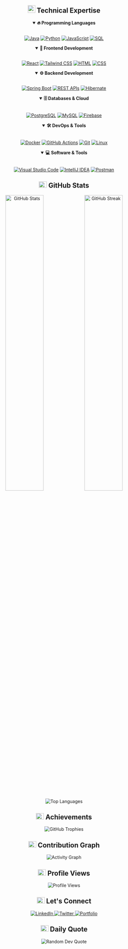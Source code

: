 <!-- Skills Section -->
<div align="center">
  <h2>
    <img src="https://media2.giphy.com/media/QssGEmpkyEOhBCb7e1/giphy.gif?cid=ecf05e47a0n3gi1bfqntqmob8g9aid1oyj2wr3ds3mg700bl&rid=giphy.gif" width="24px" height="24px">
    Technical Expertise
  </h2>
</div>

<div align="center">
  
  <!-- Languages -->
  <details open>
    <summary><b>🔥 Programming Languages</b></summary>
    <br>
    <p>
      <a href="#"><img alt="Java" src="https://custom-icon-badges.demolab.com/badge/Java-ED8B00.svg?style=for-the-badge&logo=java&logoColor=white"></a>
      <a href="#"><img alt="Python" src="https://custom-icon-badges.demolab.com/badge/Python-3776AB.svg?style=for-the-badge&logo=python&logoColor=white"></a>
      <a href="#"><img alt="JavaScript" src="https://custom-icon-badges.demolab.com/badge/JavaScript-F7DF1E.svg?style=for-the-badge&logo=javascript&logoColor=black"></a>
      <a href="#"><img alt="SQL" src="https://custom-icon-badges.demolab.com/badge/SQL-025E8C.svg?style=for-the-badge&logo=database&logoColor=white"></a>
    </p>
  </details>

  <!-- Frontend -->
  <details open>
    <summary><b>🎨 Frontend Development</b></summary>
    <br>
    <p>
      <a href="#"><img alt="React" src="https://img.shields.io/badge/React-20232a.svg?style=for-the-badge&logo=react&logoColor=61DAFB"></a>
      <a href="#"><img alt="Tailwind CSS" src="https://img.shields.io/badge/Tailwind_CSS-38B2AC?style=for-the-badge&logo=tailwind-css&logoColor=white"></a>
      <a href="#"><img alt="HTML" src="https://img.shields.io/badge/HTML5-E34F26.svg?style=for-the-badge&logo=html5&logoColor=white"></a>
      <a href="#"><img alt="CSS" src="https://img.shields.io/badge/CSS3-1572B6.svg?style=for-the-badge&logo=css3&logoColor=white"></a>
    </p>
  </details>

  <!-- Backend -->
  <details open>
    <summary><b>⚙️ Backend Development</b></summary>
    <br>
    <p>
      <a href="#"><img alt="Spring Boot" src="https://img.shields.io/badge/Spring_Boot-6DB33F?style=for-the-badge&logo=spring-boot&logoColor=white"></a>
      <a href="#"><img alt="REST APIs" src="https://img.shields.io/badge/REST_APIs-FF5733?style=for-the-badge&logo=fastapi&logoColor=white"></a>
      <a href="#"><img alt="Hibernate" src="https://custom-icon-badges.demolab.com/badge/Hibernate-59666C.svg?style=for-the-badge&logo=hibernate&logoColor=white"></a>
    </p>
  </details>

  <!-- Databases -->
  <details open>
    <summary><b>🗄️ Databases & Cloud</b></summary>
    <br>
    <p>
      <a href="#"><img alt="PostgreSQL" src="https://img.shields.io/badge/PostgreSQL-316192.svg?style=for-the-badge&logo=postgresql&logoColor=white"></a>
      <a href="#"><img alt="MySQL" src="https://img.shields.io/badge/MySQL-00f.svg?style=for-the-badge&logo=mysql&logoColor=white"></a>
      <a href="#"><img alt="Firebase" src="https://img.shields.io/badge/Firebase-039BE5.svg?style=for-the-badge&logo=Firebase&logoColor=white"></a>
    </p>
  </details>

  <!-- DevOps -->
  <details open>
    <summary><b>🛠️ DevOps & Tools</b></summary>
    <br>
    <p>
      <a href="#"><img alt="Docker" src="https://img.shields.io/badge/Docker-2496ED.svg?style=for-the-badge&logo=docker&logoColor=white"></a>
      <a href="#"><img alt="GitHub Actions" src="https://img.shields.io/badge/GitHub_Actions-2088FF.svg?style=for-the-badge&logo=github-actions&logoColor=white"></a>
      <a href="#"><img alt="Git" src="https://img.shields.io/badge/Git-F05033.svg?style=for-the-badge&logo=git&logoColor=white"></a>
      <a href="#"><img alt="Linux" src="https://img.shields.io/badge/Linux-FCC624?style=for-the-badge&logo=linux&logoColor=black"></a>
    </p>
  </details>

  <!-- Development Environment -->
  <details open>
    <summary><b>💻 Software & Tools</b></summary>
    <br>
    <p>
      <a href="#"><img alt="Visual Studio Code" src="https://img.shields.io/badge/Visual%20Studio%20Code-0078d7.svg?style=for-the-badge&logo=visual-studio-code&logoColor=white"></a>
      <a href="#"><img alt="IntelliJ IDEA" src="https://img.shields.io/badge/IntelliJ_IDEA-000000.svg?style=for-the-badge&logo=intellij-idea&logoColor=white"></a>
      <a href="#"><img alt="Postman" src="https://img.shields.io/badge/Postman-FF6C37?style=for-the-badge&logo=postman&logoColor=white"></a>
    </p>
  </details>
</div>

<!-- GitHub Stats Section -->
<div align="center">
  <h2>
    <img src="https://media.giphy.com/media/iY8CRBdQXODJSCERIr/giphy.gif" width="25px" height="20px">
    GitHub Stats
  </h2>
</div>

<div align="center">
  <img src="https://github-readme-stats.vercel.app/api?username=Nithyanandb&show_icons=true&theme=github_dark&hide_border=true&bg_color=0D1117&title_color=58A6FF&icon_color=58A6FF&text_color=C9D1D9&ring_color=58A6FF" width="49%" alt="GitHub Stats"/>
  <img src="https://github-readme-streak-stats.herokuapp.com/?user=Nithyanandb&theme=github-dark&hide_border=true&background=0D1117&ring=58A6FF&fire=58A6FF&currStreakLabel=58A6FF" width="49%" alt="GitHub Streak"/>
</div>

<div align="center">
  <img src="https://github-readme-stats.vercel.app/api/top-langs/?username=Nithyanandb&theme=github_dark&hide_border=true&bg_color=0D1117&title_color=58A6FF&text_color=C9D1D9&layout=compact" alt="Top Languages"/>
</div>

<!-- Trophies Section -->
<div align="center">
  <h2>
    <img src="https://media.giphy.com/media/IdyAQJVN2kVPNUrojM/giphy.gif" width="25px" height="20px">
    Achievements
  </h2>
  
  <img src="https://github-profile-trophy.vercel.app/?username=Nithyanandb&theme=darkhub&no-frame=true&row=1&column=7&margin-w=8&margin-h=8" alt="GitHub Trophies"/>
</div>

<!-- Activity Graph -->
<div align="center">
  <h2>
    <img src="https://media.giphy.com/media/W5eoZHPpUx9sapR0eu/giphy.gif" width="25px" height="20px">
    Contribution Graph
  </h2>
  
  <img src="https://github-readme-activity-graph.vercel.app/graph?username=Nithyanandb&theme=react-dark&hide_border=true&bg_color=0D1117&line=58A6FF&point=58A6FF&color=C9D1D9" alt="Activity Graph"/>
</div>

<!-- Profile Views -->
<div align="center">
  <h2>
    <img src="https://media.giphy.com/media/k76eCxLAYwyjyFXClf/giphy.gif" width="25px" height="20px">
    Profile Views
  </h2>
  
  <img src="https://komarev.com/ghpvc/?username=Nithyanandb&style=for-the-badge&color=58A6FF" alt="Profile Views"/>
</div>

<!-- Connect Section -->
<div align="center">
  <h2>
    <img src="https://media.giphy.com/media/LnQjpWaON8nhr21vNW/giphy.gif" width="25px" height="20px">
    Let's Connect
  </h2>
  
  <a href="https://linkedin.com/in/YOUR_LINKEDIN">
    <img src="https://img.shields.io/badge/LinkedIn-0077B5?style=for-the-badge&logo=linkedin&logoColor=white" alt="LinkedIn"/>
  </a>
  <a href="https://twitter.com/YOUR_TWITTER">
    <img src="https://img.shields.io/badge/Twitter-1DA1F2?style=for-the-badge&logo=twitter&logoColor=white" alt="Twitter"/>
  </a>
  <a href="https://YOUR_PORTFOLIO">
    <img src="https://img.shields.io/badge/Portfolio-FF7139?style=for-the-badge&logo=Firefox-Browser&logoColor=white" alt="Portfolio"/>
  </a>
</div>

<!-- Footer Quote -->
<div align="center">
  <h2>
    <img src="https://media.giphy.com/media/qjqUcgIyRjsl2/giphy.gif" width="25px" height="20px">
    Daily Quote
  </h2>
  
  <img src="https://quotes-github-readme.vercel.app/api?type=horizontal&theme=dark" alt="Random Dev Quote"/>
</div>
